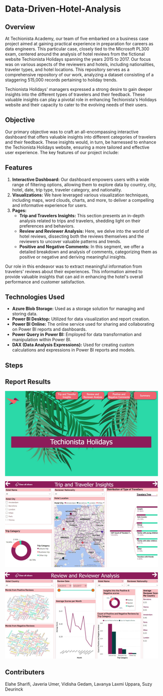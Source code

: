# Data-Driven-Hotel-Analysis

## Overview
At Techionista Academy, our team of five embarked on a business case project aimed at gaining practical experience in preparation for careers as data engineers. This particular case, closely tied to the Microsoft PL300 exam, centered around the analysis of hotel reviews from the fictional website Techionista Holidays spanning the years 2015 to 2017. Our focus was on various aspects of the reviewers and hotels, including nationalities, traveler types, and hotel locations. This repository serves as a comprehensive repository of our work, analyzing a dataset consisting of a staggering 515,000 records pertaining to holiday trends.

Techionista Holidays' managers expressed a strong desire to gain deeper insights into the different types of travelers and their feedback. These valuable insights can play a pivotal role in enhancing Techionista's Holidays website and their capacity to cater to the evolving needs of their users.

## Objective
Our primary objective was to craft an all-encompassing interactive dashboard that offers valuable insights into different categories of travelers and their feedback. These insights would, in turn, be harnessed to enhance the Techionista Holidays website, ensuring a more tailored and effective user experience. The key features of our project include:

## Features

1. **Interactive Dashboard:** Our dashboard empowers users with a wide range of filtering options, allowing them to explore data by country, city, hotel, date, trip type, traveler category, and nationality.
2. **Visualizations:** We have leveraged various visualization techniques, including maps, word clouds, charts, and more, to deliver a compelling and informative experience for users.
3. **Pages:**
   - **Trip and Travelers Insights:** This section presents an in-depth analysis related to trips and travelers, shedding light on their preferences and behaviors.
   - **Review and Reviewer Analysis:** Here, we delve into the world of hotel reviews, dissecting both the reviews themselves and the reviewers to uncover valuable patterns and trends.
   - **Positive and Negative Comments:** In this segment, we offer a detailed breakdown and analysis of comments, categorizing them as positive or negative and deriving meaningful insights.

Our role in this endeavor was to extract meaningful information from travelers' reviews about their experiences. This information aimed to provide valuable insights that can aid in enhancing the hotel's overall performance and customer satisfaction.

## Technologies Used
- **Azure Blob Storage:** Used as a storage solution for managing and storing data.
- **Power BI Desktop:** Utilized for data visualization and report creation.
- **Power BI Online:** The online service used for sharing and collaborating on Power BI reports and dashboards.
- **Power Query in Power BI:** Employed for data transformation and manipulation within Power BI.
- **DAX (Data Analysis Expressions):** Used for creating custom calculations and expressions in Power BI reports and models.

## Steps

## Report Results

![Overview Page](https://github.com/suzydeurinck/Data-Driven-Hotel-Analysis/raw/main/PowerBI_overviewpage.jpg)

![Insights](https://github.com/suzydeurinck/Data-Driven-Hotel-Analysis/raw/main/PowerBI_insights.jpg)

![Review Analysis](https://github.com/suzydeurinck/Data-Driven-Hotel-Analysis/raw/main/PowerBI_reviewanalysis.jpg)


## Contributers
Elahe Sharifi, Javeria Umer, Vidisha Gedam, Lavanya Laxmi Uppara, Suzy Deurinck
